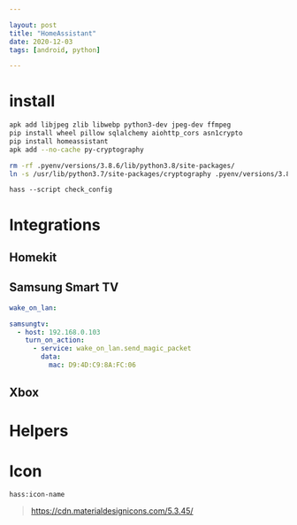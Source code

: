 ```yaml
---

layout: post
title: "HomeAssistant"
date: 2020-12-03
tags: [android, python]

---
```


# install

```bash
apk add libjpeg zlib libwebp python3-dev jpeg-dev ffmpeg
pip install wheel pillow sqlalchemy aiohttp_cors asn1crypto
pip install homeassistant
apk add --no-cache py-cryptography

rm -rf .pyenv/versions/3.8.6/lib/python3.8/site-packages/
ln -s /usr/lib/python3.7/site-packages/cryptography .pyenv/versions/3.8.6/lib/python3.8/site-packages
```

```
hass --script check_config
```


# Integrations

## Homekit

## Samsung Smart TV

```yaml
wake_on_lan:

samsungtv:
  - host: 192.168.0.103
    turn_on_action:
      - service: wake_on_lan.send_magic_packet
        data:
          mac: D9:4D:C9:8A:FC:06
```

## Xbox


# Helpers

# Icon
```
hass:icon-name
```

> https://cdn.materialdesignicons.com/5.3.45/